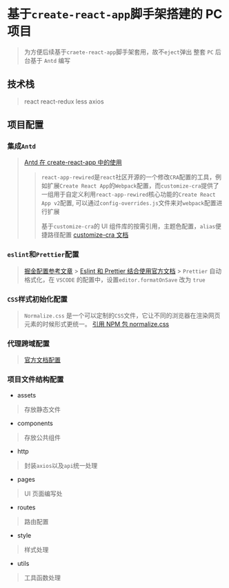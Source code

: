 # 基于`create-react-app`脚手架搭建的 PC 项目

> 为方便后续基于`craete-react-app`脚手架套用，故不`eject`弹出
> 整套 `PC` 后台基于 `Antd` 编写

## 技术栈

> react react-redux less axios

## 项目配置

### 集成`Antd`

> [Antd 在 create-react-app 中的使用](https://ant.design/docs/react/use-with-create-react-app-cn)
>
> > `react-app-rewired`是`react`社区开源的一个修改`CRA`配置的工具，例如扩展`Create React App`的`Webpack`配置，而`customize-cra`提供了一组用于自定义利用`react-app-rewired`核心功能的`Create React App v2`配置, 可以通过`config-overrides.js`文件来对`webpack`配置进行扩展
> >
> > 基于`customize-cra`的 UI 组件库的按需引用，主题色配置，`alias`便捷路径配置
> > [customize-cra 文档](https://www.npmjs.com/package/customize-cra)

### `eslint`和`Prettier`配置

> [掘金配置参考文章]("https://juejin.im/post/5d7b9863e51d456212049214") >
> [Eslint 和 Prettier 结合使用官方文档]("https://prettier.io/docs/en/integrating-with-linters.html") > `Prettier` 自动格式化，在 `VSCODE` 的配置中，设置`editor.formatOnSave` 改为 `true`

### `CSS`样式初始化配置

> `Normalize.css` 是一个可以定制的`CSS`文件，它让不同的浏览器在渲染网页元素的时候形式更统一。
> [引用 NPM 包 normalize.css]("https://www.npmjs.com/package/normalize.css")

### 代理跨域配置

> [官方文档配置]("https://create-react-app.dev/docs/proxying-api-requests-in-development/#docsNav")

### 项目文件结构配置

- assets

> 存放静态文件

- components

> 存放公共组件

- http

> 封装`axios`以及`api`统一处理

- pages

> UI 页面编写处

- routes

> 路由配置

- style

> 样式处理

- utils

> 工具函数处理
